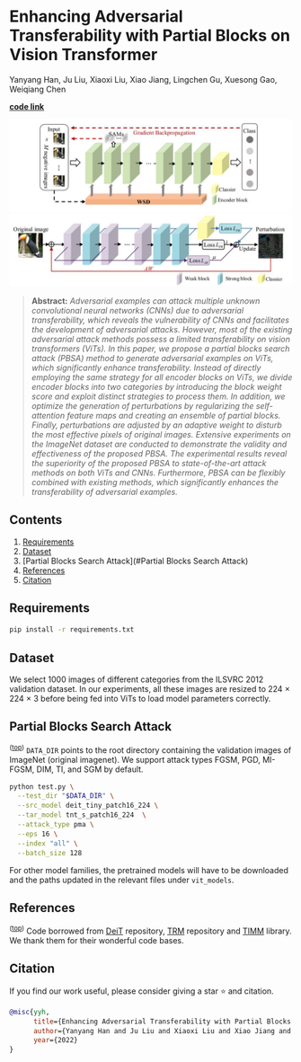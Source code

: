 # Enhancing Adversarial Transferability with Partial Blocks on Vision Transformer

Yanyang Han, Ju Liu, Xiaoxi Liu, Xiao Jiang, Lingchen Gu, Xuesong Gao, Weiqiang Chen

**[code link](https://github.com/yanyanghan/PBSA.git)** 

![Partial Blocks Search Process](Search.jpg)
![Adversarial Attack Process](Attack.jpg)

> **Abstract:** 
*Adversarial examples can attack multiple unknown convolutional neural networks (CNNs) due to adversarial transferability, which reveals the vulnerability of CNNs and facilitates the development of adversarial attacks. However, most of the existing adversarial attack methods possess a limited transferability on vision transformers (ViTs). In this paper, we propose a partial blocks search attack (PBSA) method to generate adversarial examples on ViTs, which significantly enhance transferability. Instead of directly employing the same strategy for all encoder blocks on ViTs, we divide encoder blocks into two categories by introducing the block weight score and exploit distinct strategies to process them. In addition, we optimize the generation of perturbations by regularizing the self-attention feature maps and creating an ensemble of partial blocks. Finally, perturbations are adjusted by an adaptive weight to disturb the most effective pixels of original images. Extensive experiments on the ImageNet dataset are conducted to demonstrate the validity and effectiveness of the proposed PBSA. The experimental results reveal the superiority of the proposed PBSA to state-of-the-art attack methods on both ViTs and CNNs. Furthermore, PBSA can be flexibly combined with existing methods, which significantly enhances the transferability of adversarial examples.*

## Contents
1) [Requirements](#Requirements)
2) [Dataset](#Dataset)
3) [Partial Blocks Search Attack](#Partial Blocks Search Attack)
4) [References](#references)
5) [Citation](#citation)

## Requirements
```bash
pip install -r requirements.txt
```

## Dataset
We select 1000 images of different categories from the ILSVRC 2012 validation dataset. In our experiments, all these images are resized to 224 × 224 × 3 before being fed into ViTs to load model parameters correctly.

## Partial Blocks Search Attack
<sup>([top](#contents))</sup>
 `DATA_DIR` points to the root directory containing the validation images of ImageNet (original imagenet). We support attack types FGSM, PGD, MI-FGSM, DIM, TI, and SGM by default. 

```bash
python test.py \
  --test_dir "$DATA_DIR" \
  --src_model deit_tiny_patch16_224 \
  --tar_model tnt_s_patch16_224  \
  --attack_type pma \
  --eps 16 \
  --index "all" \
  --batch_size 128
```
For other model families, the pretrained models will have to be downloaded and the paths updated in the relevant files under `vit_models`.

## References
<sup>([top](#contents))</sup>
Code borrowed from [DeiT](https://github.com/facebookresearch/deit) repository, [TRM](https://github.com/Muzammal-Naseer/On-Improving-Adversarial-Transferability-of-Vision-Transformers.git) repository and [TIMM](https://github.com/rwightman/pytorch-image-models) library. We thank them for their wonderful code bases. 

## Citation
If you find our work useful, please consider giving a star :star: and citation.
```bibtex
@misc{yyh,
      title={Enhancing Adversarial Transferability with Partial Blocks on Vision Transformer}, 
      author={Yanyang Han and Ju Liu and Xiaoxi Liu and Xiao Jiang and Lingchen Gu and Xuesong Gao and Weiqiang Chen},
      year={2022}
}
```
